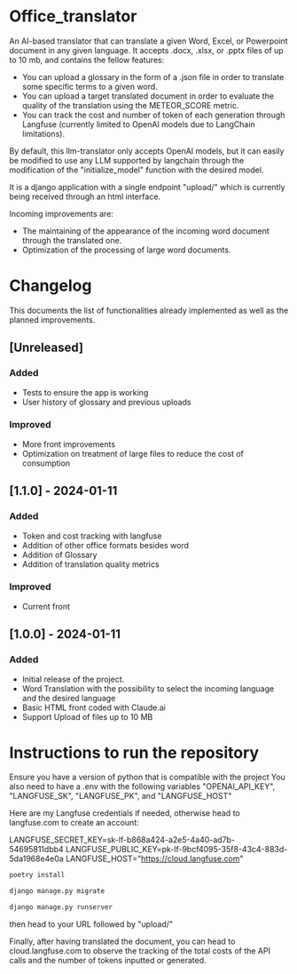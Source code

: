 # Office_translator
An AI-based translator that can translate a given Word, Excel, or Powerpoint document in any given language. 
It accepts .docx, .xlsx, or .pptx files of up to 10 mb, and contains the fellow features:

- You can upload a glossary in the form of a .json file in order to translate some specific terms to a given word.
- You can upload a target translated document in order to evaluate the quality of the translation using the METEOR_SCORE metric.
- You can track the cost and number of token of each generation through Langfuse (currently limited to OpenAI models due to LangChain limitations).

By default, this llm-translator only accepts OpenAI models, but it can easily be modified to use any LLM supported by langchain through the modification of the "initialize_model" function with the desired model.

It is a django application with a single endpoint "upload/" which is currently being received through an html interface.

Incoming improvements are:
- The maintaining of the appearance of the incoming word document through the translated one.
- Optimization of the processing of large word documents.

# Changelog

This documents the list of functionalities already implemented as well as the planned improvements.

## [Unreleased]

### Added
- Tests to ensure the app is working
- User history of glossary and previous uploads

### Improved
- More front improvements
- Optimization on treatment of large files to reduce the cost of consumption


## [1.1.0] - 2024-01-11
### Added
- Token and cost tracking with langfuse
- Addition of other office formats besides word
- Addition of Glossary
- Addition of translation quality metrics

### Improved
- Current front


## [1.0.0] - 2024-01-11
### Added
- Initial release of the project.
- Word Translation with the possibility to select the incoming language and the desired language
- Basic HTML front coded with Claude.ai
- Support Upload of files up to 10 MB

# Instructions to run the repository

Ensure you have a version of python that is compatible with the project
You also need to have a .env with the following variables "OPENAI_API_KEY", "LANGFUSE_SK", "LANGFUSE_PK", and "LANGFUSE_HOST"

Here are my Langfuse credentials if needed, otherwise head to langfuse.com to create an account:

LANGFUSE_SECRET_KEY=sk-lf-b868a424-a2e5-4a40-ad7b-54695811dbb4
LANGFUSE_PUBLIC_KEY=pk-lf-9bcf4095-35f8-43c4-883d-5da1968e4e0a
LANGFUSE_HOST="https://cloud.langfuse.com"

```bash
poetry install

django manage.py migrate

django manage.py runserver
```

then head to your URL followed by "upload/"

Finally, after having translated the document, you can head to cloud.langfuse.com to observe the tracking of the total costs of the API calls and the number of tokens inputted or generated.